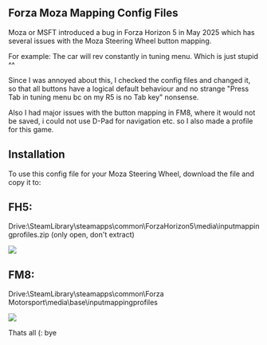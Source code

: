 ## Forza Moza Mapping Config Files

Moza or MSFT introduced a bug in Forza Horizon 5 in May 2025 which has several issues with the Moza Steering Wheel button mapping.

For example:
The car will rev constantly in tuning menu. Which is just stupid ^^

Since I was annoyed about this, I checked the config files and changed it, so that all buttons have a logical default behaviour and no strange "Press Tab in tuning menu bc on my R5 is no Tab key" nonsense.

Also I had major issues with the button mapping in FM8, where it would not be saved, i could not use D-Pad for navigation etc. so I also made a profile for this game.

## Installation

To use this config file for your Moza Steering Wheel, download the file and copy it to:


## FH5:

Drive:\SteamLibrary\steamapps\common\ForzaHorizon5\media\inputmappingprofiles.zip (only open, don't extract)

![](https://cdn.discordapp.com/attachments/1069696385789735002/1373333295814938766/Screenshot_2025-05-17_170819.png?ex=682a07cd&is=6828b64d&hm=414a7c6423474c1bc7fd353bce5019784df36a18797be397c83c04c1e1912bb3&)

## FM8:

Drive:\SteamLibrary\steamapps\common\Forza Motorsport\media\base\inputmappingprofiles

![](https://cdn.discordapp.com/attachments/1069696385789735002/1373334408534298644/image.png?ex=682a08d6&is=6828b756&hm=15539e286209ff470739ef6f4b254a95542b05bd6a8e408c0fb47fb5f41916d1&)

Thats all (: bye

